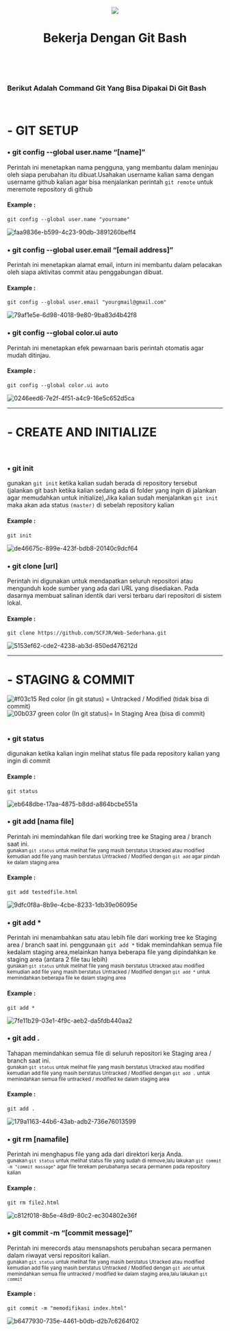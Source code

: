 <div align="center"> 
   <img src="https://git-scm.com/images/logos/downloads/Git-Icon-1788C.svg">
   <h1 align="center">Bekerja Dengan Git Bash</h1>
   <a <img alt="" src="https://img.shields.io/badge/version-2.39.1-brightgreen"></p></a>
   <a aria-label="Join the community on GitHub" href="https://git-scm.com/">
    <img alt="" src="https://img.shields.io/badge/version-2.39.1-brightgreen?style=for-the badge&logo=git&labelColor=000000&logoWidth=20">
  </a>
</div>
 


<br/><br/>
 
 ### Berikut Adalah Command Git Yang Bisa Dipakai Di Git Bash
 
<br/>

# - GIT SETUP<br>

### • git config --global user.name “[name]”
Perintah ini menetapkan nama pengguna, yang membantu dalam meninjau oleh siapa perubahan itu dibuat.Usahakan username kalian sama dengan username github kalian agar bisa menjalankan perintah `git remote` untuk meremote repository di github
#### Example : 
```
git config --global user.name "yourname"
```

<img src="https://i.ibb.co/8s210Zz/faa9836e-b599-4c23-90db-3891260beff4.jpg" alt="faa9836e-b599-4c23-90db-3891260beff4" border="0">


### • git config --global user.email “[email address]”
Perintah ini menetapkan alamat email, inturn ini membantu dalam pelacakan oleh siapa aktivitas commit atau penggabungan dibuat.
#### Example :
```
git config --global user.email "yourgmail@gmail.com"
```

<img src="https://i.ibb.co/FBbg6qf/79af1e5e-6d98-4018-9e80-9ba83d4b42f8.jpg" alt="79af1e5e-6d98-4018-9e80-9ba83d4b42f8" border="0">


### • git config --global color.ui auto
Perintah ini menetapkan efek pewarnaan baris perintah otomatis agar mudah ditinjau.
#### Example :
```
git config --global color.ui auto
```

<img src="https://i.ibb.co/1vX0gdv/0246eed6-7e2f-4f51-a4c9-16e5c652d5ca.jpg" alt="0246eed6-7e2f-4f51-a4c9-16e5c652d5ca" border="0">

<hr>

# - CREATE AND INITIALIZE<br><br>

### • git init
gunakan `git init` ketika kalian sudah berada di repository tersebut (jalankan git bash ketika kalian sedang ada di folder yang ingin di jalankan agar memudahkan untuk initialize),Jika kalian sudah menjalankan `git init` maka akan ada status `(master)` di sebelah repository kalian
#### Example : 
```
git init
```

<img src="https://i.ibb.co/PYHBbNm/de46675c-899e-423f-bdb8-20140c9dcf64.jpg" alt="de46675c-899e-423f-bdb8-20140c9dcf64" border="0">


### • git clone [url]
Perintah ini digunakan untuk mendapatkan seluruh repositori atau mengunduh kode sumber yang ada dari URL yang disediakan. Pada dasarnya membuat salinan identik dari versi terbaru dari repositori di sistem lokal.
#### Example :
```
git clone https://github.com/SCFJR/Web-Sederhana.git
```

<img src="https://i.ibb.co/Gv3vF78/5153ef62-cde2-4238-ab3d-850ed476212d.jpg" alt="5153ef62-cde2-4238-ab3d-850ed476212d" border="0">

<hr>

# - STAGING & COMMIT<br>
![#f03c15](https://via.placeholder.com/15/f03c15/f03c15.png) Red color (in git status) = Untracked / Modified (tidak bisa di commit)<br>
![00b037](https://via.placeholder.com/15/00b037/00b037.png) green color (In git status)= In Staging Area (bisa di commit)<br><br>

### • git status
digunakan ketika kalian ingin melihat status file pada repository kalian yang ingin di commit 
#### Example :
```
git status
```

<img src="https://i.ibb.co/q0htKnv/eb648dbe-17aa-4875-b8dd-a864bcbe551a.jpg" alt="eb648dbe-17aa-4875-b8dd-a864bcbe551a" border="0">


### • git add [nama file]
Perintah ini memindahkan file dari working tree ke Staging area / branch saat ini.<br>
<sub>gunakan `git status` untuk melihat file yang masih berstatus Utracked atau modified kemudian add file yang masih berstatus Untracked / Modified dengan `git add` agar pindah ke dalam staging area</sub><br>

#### Example :
```
git add testedfile.html
```

<img src="https://i.ibb.co/2Nz8WKY/9dfc0f8a-8b9e-4cbe-8233-1db39e06095e.jpg" alt="9dfc0f8a-8b9e-4cbe-8233-1db39e06095e" border="0">


### • git add *
Perintah ini menambahkan satu atau lebih file dari working tree ke Staging area / branch saat ini. penggunaan `git add *` tidak memindahkan semua file kedalam staging area,melainkan hanya beberapa file yang dipindahkan ke staging area (antara 2 file tau lebih)<br>
<sub>gunakan `git status` untuk melihat file yang masih berstatus Utracked atau modified kemudian add file yang masih berstatus Untracked / Modified dengan `git add *` untuk memindahkan beberapa file ke dalam staging area</sub>
#### Example :
```
git add *
```

<img src="https://i.ibb.co/7jdjz6f/7fe11b29-03e1-4f9c-aeb2-da5fdb440aa2.jpg" alt="7fe11b29-03e1-4f9c-aeb2-da5fdb440aa2" border="0">


### • git add .
Tahapan memindahkan semua file di seluruh repositori ke Staging area / branch saat ini.<br>
<sub>gunakan `git status` untuk melihat file yang masih berstatus Utracked atau modified kemudian add file yang masih berstatus Untracked / Modified dengan `git add .` untuk memindahkan semua file untracked / modified ke dalam staging area</sub>
#### Example :
```
git add .
```

<img src="https://i.ibb.co/VCzzBss/179a1163-44b6-43ab-adb2-736e76013599.jpg" alt="179a1163-44b6-43ab-adb2-736e76013599" border="0">


### • git rm [namafile]
Perintah ini menghapus file yang ada dari direktori kerja Anda.<br>
<sub>gunakan `git status` untuk melihat status file yang sudah di remove,lalu lakukan `git commit -m "commit massage"` agar file terekam perubahanya secara permanen pada repository kalian</sub>
#### Example :
```
git rm file2.html
```

<img src="https://i.ibb.co/NK3drPk/c812f018-8b5e-48d9-80c2-ec304802e36f.jpg" alt="c812f018-8b5e-48d9-80c2-ec304802e36f" border="0">


### • git commit -m “[commit message]”
Perintah ini merecords atau mensnapshots perubahan secara permanen dalam riwayat versi repositori kalian.<br>
<sub>gunakan `git status` untuk melihat file yang masih berstatus Utracked atau modified kemudian add file yang masih berstatus Untracked / Modified dengan `git add` untuk memindahkan semua file untracked / modified ke dalam staging area,lalu lakukan `git commit`</sub>
#### Example :
```
git commit -m "memodifikasi index.html"
```

<img src="https://i.ibb.co/WDgsM10/b6477930-735e-4461-b0db-d2b7c6264f02.jpg" alt="b6477930-735e-4461-b0db-d2b7c6264f02" border="0">



